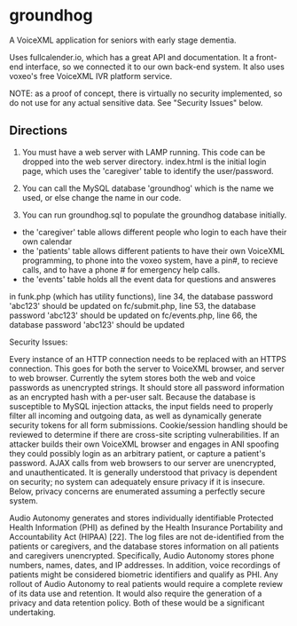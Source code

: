 # groundhog
A VoiceXML application for seniors with early stage dementia.

Uses fullcalender.io, which has a great API and documentation. It a front-end interface, so we connected it to our own back-end system. It also uses voxeo's free VoiceXML IVR platform service.

NOTE: as a proof of concept, there is virtually no security implemented, so do not use for any actual sensitive data. See "Security Issues" below.


## Directions ##
1) You must have a web server with LAMP running. This code can be dropped into the web server directory. index.html is the initial login page, which uses the 'caregiver' table to identify the user/password.

2) You can call the MySQL database 'groundhog' which is the name we used, or else change the name in our code.

3) You can run groundhog.sql to populate the groundhog database initially.
- the 'caregiver' table allows different people who login to each have their own calendar
- the 'patients' table allows different patients to have their own VoiceXML programming, to phone into the voxeo system, have a pin#, to recieve calls, and to have a phone # for emergency help calls.
- the 'events' table holds all the event data for questions and answeres


in funk.php (which has utility functions), line 34, the database password 'abc123' should be updated
on fc/submit.php, line 53, the database password 'abc123' should be updated
on fc/events.php, line 66, the database password 'abc123' should be updated

Security Issues:

Every instance of an HTTP connection needs to be replaced
with an HTTPS connection. This goes for both the server to
VoiceXML browser, and server to web browser. Currently the
sytem stores both the web and voice passwords as unencrypted
strings. It should store all password information as an
encrypted hash with a per-user salt. Because the database is
susceptible to MySQL injection attacks, the input fields need to
properly filter all incoming and outgoing data, as well as
dynamically generate security tokens for all form submissions.
Cookie/session handling should be reviewed to determine if
there are cross-site scripting vulnerabilities. If an attacker
builds their own VoiceXML browser and engages in ANI
spoofing they could possibly login as an arbitrary patient, or
capture a patient's password. AJAX calls from web browsers to
our server are unencrypted, and unauthenticated.
It is generally understood that privacy is dependent on
security; no system can adequately ensure privacy if it is
insecure. Below, privacy concerns are enumerated assuming a
perfectly secure system.

Audio Autonomy generates and stores individually
identifiable Protected Health Information (PHI) as defined by
the Health Insurance Portability and Accountability Act
(HIPAA) [22]. The log files are not de-identified from the
patients or caregivers, and the database stores information on
all patients and caregivers unencrypted. Specifically, Audio
Autonomy stores phone numbers, names, dates, and IP
addresses. In addition, voice recordings of patients might be
considered biometric identifiers and qualify as PHI.
Any rollout of Audio Autonomy to real patients would
require a complete review of its data use and retention. It
would also require the generation of a privacy and data
retention policy. Both of these would be a significant
undertaking.

